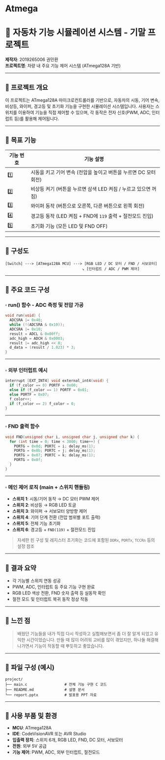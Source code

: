 # Atmega
# 🚗 자동차 기능 시뮬레이션 시스템 - 기말 프로젝트

**제작자**: 2019265006 권민환  
**프로젝트명**: 차량 내 주요 기능 제어 시스템 (ATmega128A 기반)

---

## 📌 프로젝트 개요

이 프로젝트는 ATmega128A 마이크로컨트롤러를 기반으로, 자동차의 시동, 기어 변속, 비상등, 와이퍼, 경고등 및 초기화 기능을 구현한 시뮬레이션 시스템입니다. 사용자는 스위치를 이용하여 기능을 직접 제어할 수 있으며, 각 동작은 전자 신호(PWM, ADC, 인터럽트 등)를 활용해 제어됩니다.

---

## 🎯 목표 기능

| 기능 번호 | 기능 설명 |
|-----------|------------|
| 1️⃣ | 시동을 키고 기어 변속 (전압을 높이고 버튼을 누르면 DC 모터 회전) |
| 2️⃣ | 비상등 켜기 (버튼을 누르면 삼색 LED 켜짐 / 누르고 있으면 꺼짐) |
| 3️⃣ | 와이퍼 동작 (버튼으로 오른쪽, 다른 버튼으로 왼쪽 회전) |
| 4️⃣ | 경고등 동작 (LED 켜짐 + FND에 `119` 출력 + 절전모드 진입) |
| 5️⃣ | 초기화 기능 (모든 LED 및 FND OFF) |

---

## 🧩 구성도

```text
[Switch] ---> [ATmega128A MCU] ---> [RGB LED / DC 모터 / FND / 서보모터]
                                   ↘ [인터럽트 / ADC / PWM 제어]
```

---

## 🧠 주요 코드 구성

### ▫️ run() 함수 - ADC 측정 및 전압 가공

```c
void run(void) {
  ADCSRA |= 0x40;
  while (!(ADCSRA & 0x10));
  ADCSRA |= 0x10;
  result = ADCL & 0x00ff;
  adc_high = ADCH & 0x0003;
  result |= adc_high << 8;
  d_data = (result / 1.023) * 3;
}
```

---

### ▫️ 외부 인터럽트 예시

```c
interrupt [EXT_INT4] void external_int4(void) {
  if (f_color == 0) PORTF = 0x00;
  else if (f_color == 1) PORTF = 0x01;
  else PORTF = 0x07;
  f_color++;
  if (f_color == 2) f_color = 0;
}
```

---

### ▫️ FND 출력 함수

```c
void FND(unsigned char i, unsigned char j, unsigned char k) {
  for (int time = 0; time < 3000; time++) {
    PORTG = 0x0d; PORTC = i; delay_ms(1);
    PORTG = 0x0b; PORTC = j; delay_ms(1);
    PORTG = 0x07; PORTC = k; delay_ms(1);
    PORTG = 0x0f;
  }
}
```

---

### ▫️ 메인 제어 로직 (main + 스위치 핸들링)

- **스위치 1**: 시동/기어 동작 → DC 모터 PWM 제어
- **스위치 2**: 비상등 → RGB LED 토글
- **스위치 3**: 와이퍼 → 서보모터 양방향 제어
- **스위치 4**: 기어 단계 전환 (전압 범위별 포트 출력)
- **스위치 5**: 전체 기능 초기화
- **스위치 6**: 경고등 + `FND(119)` + 절전모드 진입

> 자세한 핀 구성 및 레지스터 초기화는 코드에 포함된 `DDRx`, `PORTx`, `TCCRn` 등의 설정 참조

---

## 🧪 결과 요약

- 각 기능별 스위치 연동 성공
- PWM, ADC, 인터럽트 등 주요 기능 구현 완료
- RGB LED 색상 전환, FND 숫자 출력 등 실동작 확인
- 절전 모드 및 인터럽트 복귀 동작 정상 작동

---

## 💭 느낀 점

> 배웠던 기능들을 내가 직접 다시 작성하고 실험해보면서 좀 더 잘 알게 되었고 유익한 시간이었습니다. 만들 때 많이 어려워 고비를 많이 겪었지만, 하나둘 해결해 나가면서 기능이 작동할 때 뿌듯하고 좋았습니다.

---

## 📂 파일 구성 (예시)

```
project/
├── main.c                 # 전체 기능 구현 C 코드
├── README.md              # 설명 문서
└── report.pptx            # 발표용 PPT 자료
```

---

## 📌 사용 부품 및 환경

- **MCU**: ATmega128A
- **IDE**: CodeVisionAVR 또는 AVR Studio
- **입출력 장치**: 스위치 6개, RGB LED, FND, DC 모터, 서보모터
- **전원**: 외부 5V 공급
- **기능 제어**: PWM, ADC, 외부 인터럽트, 절전모드

